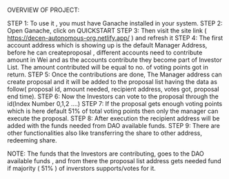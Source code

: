 OVERVIEW OF PROJECT:

STEP 1:  To use it , you must have Ganache installed in your system.
STEP 2:  Open Ganache, click on QUICKSTART
STEP 3:  Then visit the site link ( https://decen-autonomous-org.netlify.app/ ) and refresh it
STEP 4:  The first account address which is showing up is the default Manager Address, before he can createproposal , different accounts need to contribute amount in Wei and as the accounts contribute they become            part of Investor List. The amount contributed will be equal to no. of voting points got in return.
STEP 5:  Once the contributions are done, The Manager address can create proposal and it will be added to the proposal list having the data as follow( proposal id, amount needed, recipient address, votes got,                proposal end time).
STEP 6:  Now the Investors can vote to the proposal through the id(Index Number 0,1,2 ....) 
STEP 7:  If the proposal gets enough voting points which is here default 51% of total voting points then only the manager can execute the proposal.
STEP 8:  After execution the recipient address will be added with the funds needed from DAO available funds.
STEP 9:  There are other functionalities also like transferring the share to other address, redeeming share.

NOTE: The funds that the Investors are contributing, goes to the DAO available funds , and from there the proposal list address gets needed fund if majority ( 51% ) of inverstors supports/votes for it.

 

